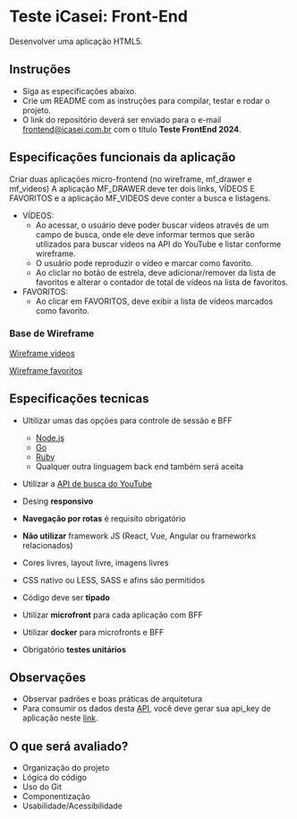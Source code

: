 # Teste iCasei: Front-End
Desenvolver uma aplicação HTML5.

## Instruções
- Siga as especificações abaixo.
- Crie um README com as instruções para compilar, testar e rodar o projeto.
- O link do repositório deverá ser enviado para o e-mail frontend@icasei.com.br com o título **Teste FrontEnd 2024**.

## Especificações funcionais da aplicação
Criar duas aplicações micro-frontend (no wireframe, mf_drawer e mf_videos)
A aplicação MF_DRAWER deve ter dois links, VÍDEOS E FAVORITOS e a aplicação MF_VIDEOS deve conter a busca e listagens.
  - VÍDEOS:
    - Ao acessar, o usuário deve poder buscar vídeos através de um campo de busca, onde ele deve informar termos que serão utilizados para buscar vídeos na API do YouTube e listar conforme wireframe.
    - O usuário pode reproduzir o vídeo e marcar como favorito.
    - Ao cliclar no botão de estrela, deve adicionar/remover da lista de favoritos e alterar o contador de total de vídeos na lista de favoritos.
  - FAVORITOS:
    - Ao clicar em FAVORITOS, deve exibir a lista de vídeos marcados como favorito.

### Base de Wireframe
[Wireframe vídeos](/wireframe/wireframe_videos.png)

[Wireframe favoritos](/wireframe/wireframe_favs.png)

## Especificações tecnicas
- Ultilizar umas das opções para controle de sessão e BFF
  - [Node.js](https://nodejs.org/en/) 
  - [Go](https://go.dev/)
  - [Ruby](https://www.ruby-lang.org/pt/)
  - Qualquer outra linguagem back end também será aceita

- Utilizar a [API de busca do YouTube](https://developers.google.com/youtube/v3/docs/search/list)
- Desing **responsivo**
- **Navegação por rotas** é requisito obrigatório
- **Não utilizar** framework JS (React, Vue, Angular ou frameworks relacionados)
- Cores livres, layout livre, imagens livres
- CSS nativo ou LESS, SASS e afins são permitidos
- Código deve ser **tipado**
- Utilizar **microfront** para cada aplicação com BFF
- Utilizar **docker** para microfronts e BFF
- Obrigatório **testes unitários**

## Observações
- Observar padrões e boas práticas de arquitetura 
- Para consumir os dados desta [API](https://developers.google.com/youtube/v3/docs/search/list), você deve gerar sua api_key de aplicação neste [link](https://developers.google.com/youtube/v3/getting-started?hl=pt-br).

## O que será avaliado?
- Organização do projeto
- Lógica do código
- Uso do Git
- Componentização
- Usabilidade/Acessibilidade

